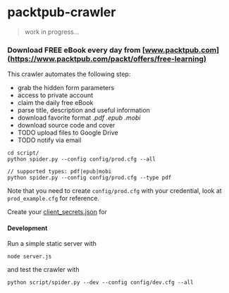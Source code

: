 # packtpub-crawler

> work in progress...

### Download FREE eBook every day from [www.packtpub.com](https://www.packtpub.com/packt/offers/free-learning)

This crawler automates the following step:

* grab the hidden form parameters
* access to private account
* claim the daily free eBook
* parse title, description and useful information
* download favorite format *.pdf .epub .mobi*
* download source code and cover
* TODO upload files to Google Drive
* TODO notify via email

```
cd script/
python spider.py --config config/prod.cfg --all

// supported types: pdf|epub|mobi
python spider.py --config config/prod.cfg --type pdf
```

Note that you need to create `config/prod.cfg` with your credential, look at `prod_example.cfg` for reference.

Create your [client_secrets.json](http://pythonhosted.org/PyDrive/quickstart.html#creating-and-updating-file) for

#### Development
Run a simple static server with
```
node server.js
```
and test the crawler with
```
python script/spider.py --dev --config config/dev.cfg --all
```
